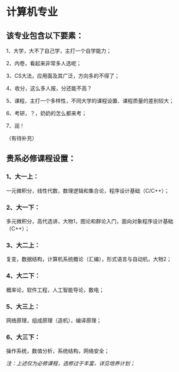 # 计算机专业

## 该专业包含以下要素：

1、大学，大不了自己学，主打一个自学能力；

2、内卷，看起来非常多人选呢；

3、CS大法，应用面及其广泛，方向多的不得了；

4、收分，这么多人报，分还能不高？

5、课程，主打一个多样性，不同大学的课程设置、课程质量的差别较大；

6、考研，？，奶奶的怎么都来考；

7、润！

（有待补充）

## 贵系必修课程设置：

### 1、大一上：

一元微积分，线性代数，数理逻辑和集合论，程序设计基础（C/C++）；

### 2、大一下：

多元微积分，高代选讲，大物1，图论和群论入门，面向对象程序设计基础（C++）；

### 3、大二上：

复变，数据结构，计算机系统概论（汇编），形式语言与自动机，大物2；

### 4、大二下：

概率论，软件工程，人工智能导论，数电；

### 5、大三上：

网络原理，组成原理（造机），编译原理；

### 6、大三下：

操作系统，数值分析，系统结构，网络安全；

*注：上述仅为必修课程，选修过于丰富，详见培养计划；*







